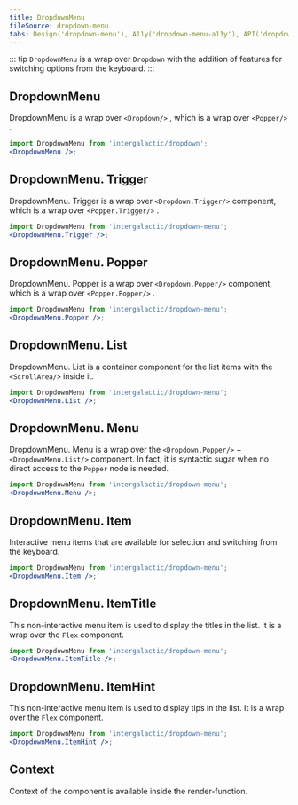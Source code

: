 ```yaml
---
title: DropdownMenu
fileSource: dropdown-menu
tabs: Design('dropdown-menu'), A11y('dropdown-menu-a11y'), API('dropdown-menu-api'), Example('dropdown-menu-code'), Changelog('dropdown-menu-changelog')
---
```


::: tip
`DropdownMenu` is a wrap over `Dropdown` with the addition of features for switching options from the keyboard.
:::

## DropdownMenu

DropdownMenu is a wrap over `<Dropdown/>` , which is a wrap over `<Popper/>` .

```jsx
import DropdownMenu from 'intergalactic/dropdown';
<DropdownMenu />;
```

<TypesView type="DropdownMenuProps" :types={...types} />

## DropdownMenu. Trigger

DropdownMenu. Trigger is a wrap over `<Dropdown.Trigger/>` component, which is a wrap over `<Popper.Trigger/>` .

```jsx
import DropdownMenu from 'intergalactic/dropdown-menu';
<DropdownMenu.Trigger />;
```

## DropdownMenu. Popper

DropdownMenu. Popper is a wrap over `<Dropdown.Popper/>` component, which is a wrap over `<Popper.Popper/>` .

```jsx
import DropdownMenu from 'intergalactic/dropdown-menu';
<DropdownMenu.Popper />;
```

## DropdownMenu. List

DropdownMenu. List is a container component for the list items with the `<ScrollArea/>` inside it.

```jsx
import DropdownMenu from 'intergalactic/dropdown-menu';
<DropdownMenu.List />;
```

<TypesView type="DropdownMenuListProps" :types={...types} />

## DropdownMenu. Menu

DropdownMenu. Menu is a wrap over the `<Dropdown.Popper/>` + `<DropdownMenu.List/>` component. In fact, it is syntactic sugar when no direct access to the `Popper` node is needed.

```jsx
import DropdownMenu from 'intergalactic/dropdown-menu';
<DropdownMenu.Menu />;
```

<TypesView type="DropdownMenuMenuProps" :types={...types} />

## DropdownMenu. Item

Interactive menu items that are available for selection and switching from the keyboard.

```jsx
import DropdownMenu from 'intergalactic/dropdown-menu';
<DropdownMenu.Item />;
```

<TypesView type="DropdownMenuItemProps" :types={...types} />

## DropdownMenu. ItemTitle

This non-interactive menu item is used to display the titles in the list. It is a wrap over the `Flex` component.

```jsx
import DropdownMenu from 'intergalactic/dropdown-menu';
<DropdownMenu.ItemTitle />;
```

<TypesView type="DropdownMenuItemTitleProps" :types={...types} />

## DropdownMenu. ItemHint

This non-interactive menu item is used to display tips in the list. It is a wrap over the `Flex` component.

```jsx
import DropdownMenu from 'intergalactic/dropdown-menu';
<DropdownMenu.ItemHint />;
```

<TypesView type="DropdownMenuItemHintProps" :types={...types} />

## Context

Context of the component is available inside the render-function.

<TypesView type="DropdownMenuContext" :types={...types} />

<script setup>import { data as types } from '@types.data.ts'; </script>
